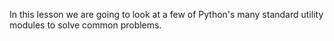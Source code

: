In this lesson we are going to look at a few of Python's many standard utility modules to solve common problems.
